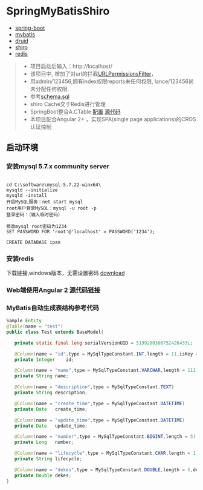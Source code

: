 # SpringMyBatisShiro
* [spring-boot](http://docs.spring.io/spring-boot/docs/current/reference/htmlsingle/)
* [mybatis](https://github.com/mybatis/spring-boot-starter)
* [druid](https://github.com/alibaba/druid)
* [shiro](http://shiro.apache.org/)
* [redis](http://redis.io/)

> * 项目启动后输入：http://localhost/
> * 该项目中, 增加了对url的拦截[URLPermissionsFilter](https://github.com/leelance/spring-boot-all/blob/master/spring-boot-shiro/src/main/java/com/lance/shiro/config/URLPermissionsFilter.java)，
> * 用admin/123456,拥有index权限reports未任何权限, lance/123456尚未分配任何权限.
> * 参考[schema.sql](https://github.com/leelance/spring-boot-all/blob/master/spring-boot-shiro/src/main/resources/init-sql/schema.sql)
> * shiro Cache交于Redis进行管理
> * SpringBoot整合A.CTable [配置](https://www.jianshu.com/p/25db002b0367) [源代码](https://gitee.com/sunchenbin/mybatis-enhance
)
> * 本项目配合Angular 2+ ，实现SPA(single page applications)的CROS认证控制

 
## 启动环境
### 安装mysql 5.7.x community server
```jshelllanguage

cd C:\software\mysql-5.7.22-winx64\
mysqld --initialize
mysqld -install 
开启MySQL服务：net start mysql 
root用户登录MySQL：mysql -u root -p 
登录密码：（输入临时密码）

修改mysql root密码为1234
SET PASSWORD FOR 'root'@'localhost' = PASSWORD('1234');

CREATE DATABASE ipan

```
### 安装redis
下载链接,windows版本，无需设置密码 [download](https://github.com/MicrosoftArchive/redis/releases)

### Web端使用Angular 2 [源代码链接](https://github.com/ericmore/admin-angular)

### MyBatis自动生成表结构参考代码
```java
Sample Entity
@Table(name = "test")
public class Test extends BaseModel{

   private static final long serialVersionUID = 5199200306752426433L;

   @Column(name = "id",type = MySqlTypeConstant.INT,length = 11,isKey = true,isAutoIncrement = true)
   private Integer    id;

   @Column(name = "name",type = MySqlTypeConstant.VARCHAR,length = 111)
   private String name;

   @Column(name = "description",type = MySqlTypeConstant.TEXT)
   private String description;

   @Column(name = "create_time",type = MySqlTypeConstant.DATETIME)
   private Date   create_time;

   @Column(name = "update_time",type = MySqlTypeConstant.DATETIME)
   private Date   update_time;

   @Column(name = "number",type = MySqlTypeConstant.BIGINT,length = 5)
   private Long   number;

   @Column(name = "lifecycle",type = MySqlTypeConstant.CHAR,length = 1)
   private String lifecycle;

   @Column(name = "dekes",type = MySqlTypeConstant.DOUBLE,length = 5,decimalLength = 2)
   private Double dekes;
}
```
